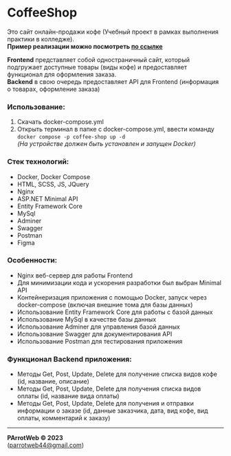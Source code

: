 # CoffeeShop
Это сайт онлайн-продажи кофе (Учебный проект в рамках выполнения практики в колледже).  
**Пример реализации можно посмотреть [по ссылке](http://217.71.129.139:4785)**  
  
**Frontend** представляет собой одностраничный сайт, который подгружает доступные товары (виды кофе) и предоставляет 
функционал для оформления заказа.  
**Backend** в свою очередь предоставляет API для Frontend (информация о товарах, оформление заказа)

### Использование:
1. Скачать docker-compose.yml
2. Открыть терминал в папке с docker-compose.yml, ввести команду `docker compose -p coffee-shop up -d`  
   *(На устройстве должен быть установлен и запущен Docker)*

### Стек технологий:
- Docker, Docker Compose
- HTML, SCSS, JS, JQuery
- Nginx
- ASP.NET Minimal API
- Entity Framework Core
- MySql
- Adminer
- Swagger
- Postman
- Figma

### Особенности:
- Nginx веб-сервер для работы Frontend
- Для минимизации кода и ускорения разработки был выбран Minimal API
- Контейнеризация приложения с помощью Docker, запуск через docker-compose (включая внешние тома для базы данных)
- Использование Entity Framework Core для работы с базой данных
- Использование MySql в качестве базы данных
- Использование Adminer для управления базой данных
- Использование Swagger для документирования API
- Использование Postman для тестирования приложения

### Функционал Backend приложения:
- Методы Get, Post, Update, Delete для получение списка видов кофе (id, название, описание)
- Методы Get, Post, Update, Delete для получения списка видов оплаты (id, название вида оплаты)
- Методы Get, Post, Update, Delete для получения и отправки информации о заказе (id, данные заказчика, дата, вид 
  кофе, вид оплаты, комментарий к заказу)

---
**PArrotWeb © 2023**  
(parrotweb44@gmail.com)
